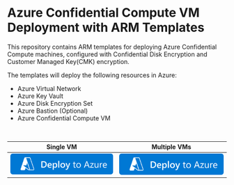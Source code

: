 # Azure Confidential Compute VM Deployment with ARM Templates

This repository contains ARM templates for deploying Azure Confidential Compute machines, configured with Confidential Disk Encryption and Customer Managed Key(CMK) encryption.

The templates will deploy the following resources in Azure:
- Azure Virtual Network 
- Azure Key Vault
- Azure Disk Encryption Set
- Azure Bastion (Optional)
- Azure Confidential Compute VM 

<br>

|                                                                                                        **Single VM**                                                                                                       |                                                                                                      **Multiple VMs**                                                                                                      |
|:--------------------------------------------------------------------------------------------------------------------------------------------------------------------------------------------------------------------------:|:--------------------------------------------------------------------------------------------------------------------------------------------------------------------------------------------------------------------------:|
| [![Deploy To Azure](https://raw.githubusercontent.com/Azure/azure-quickstart-templates/master/1-CONTRIBUTION-GUIDE/images/deploytoazure.svg?sanitize=true)](https://portal.azure.com/#create/Microsoft.Template/uri/https%3A%2F%2Fraw.githubusercontent.com%2Fcocallaw%2FAz-Confidential-Compute-ARM%2Fmain%2FSingle-VM%2Fazuredeploy.json) | [![Deploy To Azure](https://raw.githubusercontent.com/Azure/azure-quickstart-templates/master/1-CONTRIBUTION-GUIDE/images/deploytoazure.svg?sanitize=true)](https://portal.azure.com/#create/Microsoft.Template/uri/https%3A%2F%2Fraw.githubusercontent.com%2Fcocallaw%2FAz-Confidential-Compute-ARM%2Fmain%2FMultiple-VMs%2Fazuredeploy.json) |